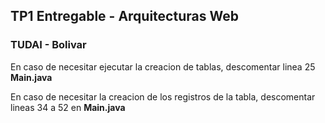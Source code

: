## TP1 Entregable - Arquitecturas Web

### TUDAI - Bolivar

En caso de necesitar ejecutar la creacion de tablas, descomentar linea 25 **Main.java**

En caso de necesitar la creacion de los registros de la tabla, descomentar lineas 34 a 52 en **Main.java**
